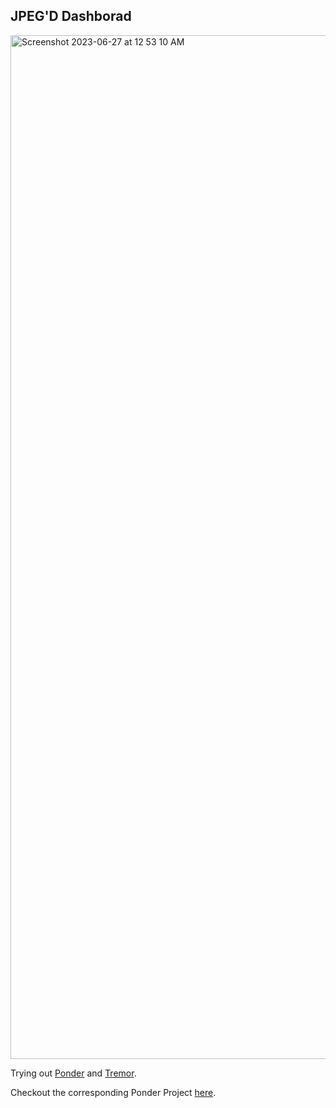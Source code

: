 


## JPEG'D Dashborad

<img width="1638" alt="Screenshot 2023-06-27 at 12 53 10 AM" src="https://github.com/0xhitgo/jpeg-dash/assets/123029340/b0a6a1cf-0c16-4b5f-a892-8c2e2d21e2f2">


Trying out [Ponder](https://ponder.sh/) and [Tremor](https://www.tremor.so/).

Checkout the corresponding Ponder Project [here](https://github.com/0xhitgo/jpegd-ponder).

